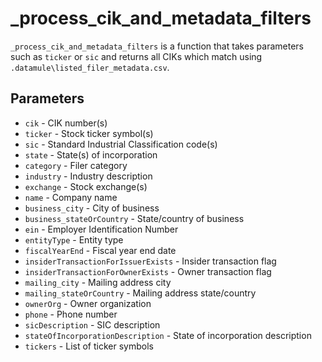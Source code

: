 # _process_cik_and_metadata_filters

`_process_cik_and_metadata_filters` is a function that takes parameters such as `ticker` or `sic` and returns all CIKs which match using `.datamule\listed_filer_metadata.csv`.


## Parameters
- `cik` - CIK number(s)
- `ticker` - Stock ticker symbol(s)
- `sic` - Standard Industrial Classification code(s)
- `state` - State(s) of incorporation
- `category` - Filer category
- `industry` - Industry description
- `exchange` - Stock exchange(s)
- `name` - Company name
- `business_city` - City of business
- `business_stateOrCountry` - State/country of business
- `ein` - Employer Identification Number
- `entityType` - Entity type
- `fiscalYearEnd` - Fiscal year end date
- `insiderTransactionForIssuerExists` - Insider transaction flag
- `insiderTransactionForOwnerExists` - Owner transaction flag
- `mailing_city` - Mailing address city
- `mailing_stateOrCountry` - Mailing address state/country
- `ownerOrg` - Owner organization
- `phone` - Phone number
- `sicDescription` - SIC description
- `stateOfIncorporationDescription` - State of incorporation description
- `tickers` - List of ticker symbols